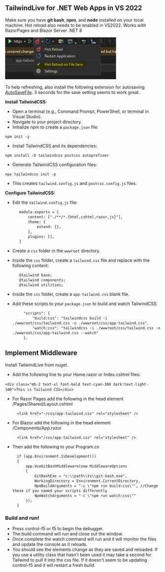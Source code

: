 ﻿## TailwindLive for .NET Web Apps in VS 2022

Make sure you have **git bash**, **npm**, and **node** installed on your local machine. Hot reload also needs to be enabled in VS2022. Works with RazorPages and Blazor Server .NET 8

![<Make sure Hot Reload on File Save is checked!>](hotreload.png)

To help refreshing, also install the following extension for autosaving [AutoSaveFile](https://marketplace.visualstudio.com/items?itemName=HRai.AutoSaveFile). 3 seconds for the save setting seems to work great.

**Install TailwindCSS:**
 -   Open a terminal (e.g., Command Prompt, PowerShell, or terminal in Visual Studio).
 -   Navigate to your project directory.
 -   Initialize npm to create a `package.json` file:

    npm init -y 
    
 -   Install TailwindCSS and its dependencies:

    npm install -D tailwindcss postcss autoprefixer 
    
 -   Generate TailwindCSS configuration files:

    npx tailwindcss init -p 
    
 -   This creates `tailwind.config.js` and `postcss.config.js` files.

**Configure TailwindCSS:**

 -   Edit the `tailwind.config.js` file:

            module.exports = { 
                content: ["./**/*.{html,cshtml,razor,js}"], 
                theme: { 
                    extend: {}, 
                }, 
                plugins: [], 
            }
 -   Create a `css` folder in the `wwwroot` directory.
 -   Inside the `css` folder, create a `tailwind.css` file and replace with the following content:

            @tailwind base; 
            @tailwind components; 
            @tailwind utilities;
- Inside the `css` folder, create a `app-tailwind.css` blank file.

 - Add these scripts to your `package.json` to build and watch TailwindCSS

            "scripts": {
                "build:css": "tailwindcss build -i ./wwwroot/css/tailwind.css -o ./wwwroot/css/app-tailwind.css",
                "watch:css": "tailwindcss -i ./wwwroot/css/tailwind.css -o ./wwwroot/css/app-tailwind.css --watch"
            }, 
## Implement Middleware
Install TailwindLive from nuget.

- Add the following line to your Home.razor or Index.cshtml files:

`<div class="mb-2 text-xl font-bold text-cyan-300 dark:text-light-100">This is Tailwind CSS</div>`
- For Razor Pages add the following in the head element /Pages/Shared/Layout.cshtml

        <link href="~/css/app-tailwind.css" rel="stylesheet" />
- For Blazor add the following in the head element /Components/App.razor

        <link href="/css/app-tailwind.css" rel="stylesheet" />

- Then add the following to your Program.cs

        if (app.Environment.IsDevelopment())
        {
            app.UseGitBashMiddleware(new MiddlewareOptions
            {
                GitBashExe = "c:\\path\\to\\git-bash.exe",
                WorkingDirectory = Environment.CurrentDirectory,
                NpmBuildArguments = "-c \"npm run build:css\"", //Change these if you named your scripts differently
                NpmWatchArguments = "-c \"npm run watch:css\""
            });
        }

### Build and run!
- Press control-f5 or f5 to begin the debugger.
- The build command will run and close out the window.
- Once complete the watch command will run and it will monitor the files and update the console as it reloads.
- You should see the elements change as they are saved and reloaded. If you use a utility class that hasn't been used it may take a second for Tailwind to pull it into the css file. If it doesn't seem to be updating control-f5 and it will restart a fresh build. 
